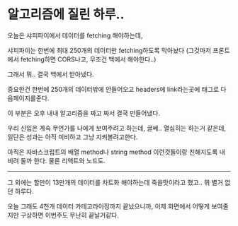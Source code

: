 # 알고리즘에 질린 하루..

오늘은 샤피파이에서 데이터를 fetching 해야하는데,

샤피파이는 한번에 최대 250개의 데이터만 fetching하도록 막아놨다 (그것마저 프론트에서 fetching하면 CORS나고, 무조건 백에서 해야한다..)

그래서 뭐.. 결국 백에서 받아냈다.

중요한건 한번에 250개의 데이터밖에 안들어오고 headers에 link라는곳에 <html> 태그로 다음페이지를준다.

이 부분은 오후 내내 알고리즘을 짜고 짜서 결국 만들어냈다.
  
우리 신입은 계속 무언가를 나에게 보여주려고 하는데, 글쎄.. 열심히는 하는거 같은데, 일단은 성과는 아직 미비하고 그냥 지켜볼려고한다.
  
아직은 자바스크립트의 배열 method나 string method 이런것들이랑 친해지도록 내비려 둘까 한다. 물론 리액트와 노드도.
  
----------------------------------------
  
그 외에는 할만이 13만개의 데이터를 차트화 해야하는데 죽을맛이라고 했고.. 뭐 별거 없던 하루다.

오늘 그래도 4천개 데이터 카테고라이징까지 끝났으니까, 이제 화면에서 어떻게 보여줄지만 구상하면 이번주도 무난히 끝날거같다.

